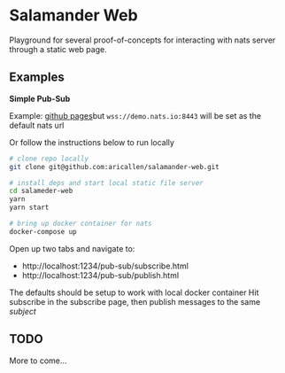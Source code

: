 # Salamander Web

Playground for several proof-of-concepts for interacting with nats server through a static web page.

## Examples

**Simple Pub-Sub**

Example: [github pages](https://aricallen.github.io/salamander-web/)but
`wss://demo.nats.io:8443` will be set as the default nats url

Or follow the instructions below to run locally

```sh
# clone repo locally
git clone git@github.com:aricallen/salamander-web.git

# install deps and start local static file server
cd salameder-web
yarn
yarn start

# bring up docker container for nats
docker-compose up
```

Open up two tabs and navigate to:
* http://localhost:1234/pub-sub/subscribe.html
* http://localhost:1234/pub-sub/publish.html

The defaults should be setup to work with local docker container
Hit subscribe in the subscribe page, then publish messages to the same _subject_

## TODO

More to come...